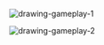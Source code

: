 ![drawing-gameplay-1](https://github.com/user-attachments/assets/a5448986-e2cd-4ada-b24b-e1540a745cf2)

![drawing-gameplay-2](https://github.com/user-attachments/assets/74dbd331-b530-456f-b4ee-dfe3e49b7095)
